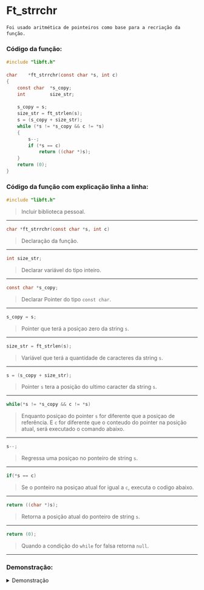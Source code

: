 # Ft_strrchr

    Foi usado aritmética de pointeiros como base para a recriação da função.
    
### Código da função:
```c 
#include "libft.h"

char	*ft_strrchr(const char *s, int c)
{
	const char	*s_copy;
	int			size_str;

	s_copy = s;
	size_str = ft_strlen(s);
	s = (s_copy + size_str);
	while (*s != *s_copy && c != *s)
	{
		s--;
		if (*s == c)
			return ((char *)s);
	}
	return (0);
}
```
### Código da função com explicação linha a linha:
```c
#include "libft.h"
```
>Incluir biblioteca pessoal.  
---
```c
char *ft_strrchr(const char *s, int c) 
```
>Declaração da função.
---
```c
int size_str; 
```
>Declarar variável do tipo inteiro.
---
```c
const char *s_copy; 
```
>Declarar Pointer do tipo `const char`.
 ---
 ```c 
s_copy = s; 
```
>Pointer que terá a posiçao zero da string `s`.
---
```c
size_str = ft_strlen(s); 
```
>Variável que terá a quantidade de caracteres da string `s`.
---
```c
s = (s_copy + size_str); 
```
>Pointer `s` tera a posição do ultimo caracter da string `s`. 
---
```c
while(*s != *s_copy && c != *s) 
```
>Enquanto posiçao do pointer `s` for diferente que a posiçao de referência.
E `c` for diferente que o conteudo do pointer na posição atual, será executado
o comando abaixo.
---
```c
s--;
```
>Regressa uma posiçao no ponteiro de string `s`.
---
```c
if(*s == c) 
```
>Se o ponteiro na posiçao atual for igual a `c`, executa o codigo abaixo.
---
```c
return ((char *)s); 
```
>Retorna a posição atual do ponteiro de string `s`.
---
```c
return (0); 
```
>Quando a condição  do `while` for falsa retorna `null`.
---
### Demonstração:
<details>

<summary>Demonstração</summary>

![image](https://github.com/Alef-Matos/42_lisboa/blob/master/libft_comment/Ft_strrchr/imagem_strrchr.gif)

</details>